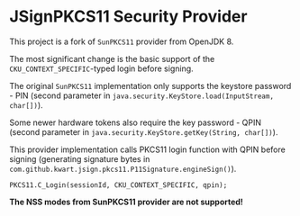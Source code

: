 # JSignPKCS11 Security Provider

This project is a fork of `SunPKCS11` provider from OpenJDK 8.

The most significant change is the basic support of the `CKU_CONTEXT_SPECIFIC`-typed login before signing.

The original `SunPKCS11` implementation only supports the keystore password - PIN
(second parameter in `java.security.KeyStore.load(InputStream, char[])`).

Some newer hardware tokens also require the key password - QPIN
(second parameter in `java.security.KeyStore.getKey(String, char[])`).

This provider implementation calls PKCS11 login function with QPIN before signing (generating signature bytes in
`com.github.kwart.jsign.pkcs11.P11Signature.engineSign()`).

```
PKCS11.C_Login(sessionId, CKU_CONTEXT_SPECIFIC, qpin);
```

**The NSS modes from SunPKCS11 provider are not supported!**
